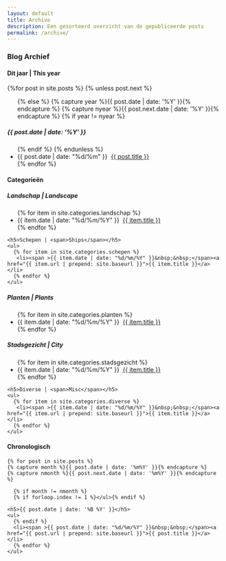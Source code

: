 ```yaml
---
layout: default
title: Archive
description: Een gesorteerd overzicht van de gepubliceerde posts
permalink: /archive/
---
```


 <h3 class="text-center">Blog Archief</h3>

 <main id="archive">

 <div class="archive-box">
   <h4>Dit jaar | <span>This year</span></h4>
     {%for post in site.posts %}
     {% unless post.next %}
     <ul>
       {% else %}
       {% capture year %}{{ post.date | date: '%Y' }}{% endcapture %}
       {% capture nyear %}{{ post.next.date | date: '%Y' }}{% endcapture %}
       {% if year != nyear %}
     </ul>
     <h5>{{ post.date | date: '%Y' }}</h5>
       <ul>
         {% endif %}
         {% endunless %}
         <li><time>{{ post.date |  date: "%d/%m" }}</time>&nbsp;&nbsp;<a href="{{ post.url }}">{{ post.title }}</a></li>
     {% endfor %}
     </ul>
 </div>

<div class="archive-box">

   <h4>Categorie&euml;n</h4>

   <h5>Landschap | <span>Landscape</span></h5>
    <ul>
      {% for item in site.categories.landschap %}
       <li><span >{{ item.date | date: "%d/%m/%Y" }}&nbsp;&nbsp;</span><a href="{{ item.url | prepend: site.baseurl }}">{{ item.title }}</a></li>  
      {% endfor %}     
    </ul>    

    <h5>Schepen | <span>Ships</span></h5>
    <ul>
      {% for item in site.categories.schepen %}
       <li><span >{{ item.date | date: "%d/%m/%Y" }}&nbsp;&nbsp;</span><a href="{{ item.url | prepend: site.baseurl }}">{{ item.title }}</a></li>  
      {% endfor %}     
    </ul>

  <h5>Planten | <span>Plants</span></h5>
    <ul>
      {% for item in site.categories.planten %}
       <li><span >{{ item.date | date: "%d/%m/%Y" }}&nbsp;&nbsp;</span><a href="{{ item.url | prepend: site.baseurl }}">{{ item.title }}</a></li>  
      {% endfor %}     
    </ul>

  <h5>Stadsgezicht | <span>City</span></h5>
    <ul>
      {% for item in site.categories.stadsgezicht %}
       <li><span >{{ item.date | date: "%d/%m/%Y" }}&nbsp;&nbsp;</span><a href="{{ item.url | prepend: site.baseurl }}">{{ item.title }}</a></li>  
      {% endfor %}     
    </ul>

    <h5>Diverse | <span>Misc</span></h5>
    <ul>
      {% for item in site.categories.diverse %}
       <li><span >{{ item.date | date: "%d/%m/%Y" }}&nbsp;&nbsp;</span><a href="{{ item.url | prepend: site.baseurl }}">{{ item.title }}</a></li>  
      {% endfor %}     
    </ul>
  </div>

  <div class="archive-box">

  <h4>Chronologisch</h4>

    {% for post in site.posts %}
    {% capture month %}{{ post.date | date: '%m%Y' }}{% endcapture %}
    {% capture nmonth %}{{ post.next.date | date: '%m%Y' }}{% endcapture %}

      {% if month != nmonth %}
      {% if forloop.index != 1 %}</ul>{% endif %}

    <h5>{{ post.date | date: '%B %Y' }}</h5>
    <ul>
      {% endif %}
      <li><span >{{ post.date | date: "%d/%m/%Y" }}&nbsp;&nbsp;</span><a href="{{ post.url | prepend: site.baseurl }}">{{ post.title }}</a></li>  
      {% endfor %}
    </ul>
  </div>

</main>
